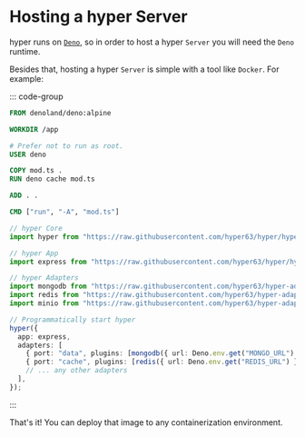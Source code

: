 # Hosting a hyper Server

hyper runs on [`Deno`](https://deno.com/), so in order to host a hyper `Server` you will need the `Deno` runtime.

Besides that, hosting a hyper `Server` is simple with a tool like `Docker`. For example:

::: code-group

```Dockerfile [Dockerfile]
FROM denoland/deno:alpine

WORKDIR /app

# Prefer not to run as root.
USER deno

COPY mod.ts .
RUN deno cache mod.ts

ADD . .

CMD ["run", "-A", "mod.ts"]

```

```ts [mod.ts]
// hyper Core
import hyper from "https://raw.githubusercontent.com/hyper63/hyper/hyper%40v4.3.2/packages/core/mod.ts";

// hyper App
import express from "https://raw.githubusercontent.com/hyper63/hyper/hyper-app-express%40v1.2.1/packages/app-express/mod.ts";

// hyper Adapters
import mongodb from "https://raw.githubusercontent.com/hyper63/hyper-adapter-mongodb/v3.3.0/mod.ts";
import redis from "https://raw.githubusercontent.com/hyper63/hyper-adapter-redis/v3.1.2/mod.js";
import minio from "https://raw.githubusercontent.com/hyper63/hyper-adapter-minio/v1.0.1/mod.js";

// Programmatically start hyper
hyper({
  app: express,
  adapters: [
    { port: "data", plugins: [mongodb({ url: Deno.env.get("MONGO_URL") })] },
    { port: "cache", plugins: [redis({ url: Deno.env.get("REDIS_URL") })] },
    // ... any other adapters
  ],
});
```

:::

That's it! You can deploy that image to any containerization environment.
